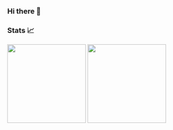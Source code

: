 ### Hi there 👋

### Stats 📈
<div style = "float: left" >
<img height = "180px" src="https://github-readme-stats.vercel.app/api/?username=ryn5&theme=nightowl" /> 
<img height = "180px" src="https://github-readme-stats.vercel.app/api/top-langs/?username=ryn5&theme=nightowl&layout=compact" />

<!--
**ryn5/ryn5** is a ✨ _special_ ✨ repository because its `README.md` (this file) appears on your GitHub profile.

Here are some ideas to get you started:

- 🔭 I’m currently working on ...
- 🌱 I’m currently learning ...
- 👯 I’m looking to collaborate on ...
- 🤔 I’m looking for help with ...
- 💬 Ask me about ...
- 📫 How to reach me: ...
- 😄 Pronouns: ...
- ⚡ Fun fact: ...
-->
